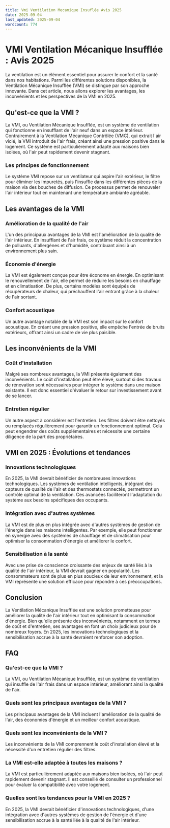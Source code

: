 ```yaml
---
title: Vmi Ventilation Mecanique Insuflée Avis 2025
date: 2025-09-04
last_updated: 2025-09-04
wordcount: 774
---
```


# VMI Ventilation Mécanique Insufflée : Avis 2025

La ventilation est un élément essentiel pour assurer le confort et la santé dans nos habitations. Parmi les différentes solutions disponibles, la Ventilation Mécanique Insufflée (VMI) se distingue par son approche innovante. Dans cet article, nous allons explorer les avantages, les inconvénients et les perspectives de la VMI en 2025.

## Qu'est-ce que la VMI ?

La VMI, ou Ventilation Mécanique Insufflée, est un système de ventilation qui fonctionne en insufflant de l'air neuf dans un espace intérieur. Contrairement à la Ventilation Mécanique Contrôlée (VMC), qui extrait l'air vicié, la VMI introduit de l'air frais, créant ainsi une pression positive dans le logement. Ce système est particulièrement adapté aux maisons bien isolées, où l'air peut rapidement devenir stagnant.

### Les principes de fonctionnement

Le système VMI repose sur un ventilateur qui aspire l'air extérieur, le filtre pour éliminer les impuretés, puis l'insuffle dans les différentes pièces de la maison via des bouches de diffusion. Ce processus permet de renouveler l'air intérieur tout en maintenant une température ambiante agréable.

## Les avantages de la VMI

### Amélioration de la qualité de l'air

L'un des principaux avantages de la VMI est l'amélioration de la qualité de l'air intérieur. En insufflant de l'air frais, ce système réduit la concentration de polluants, d'allergènes et d'humidité, contribuant ainsi à un environnement plus sain.

### Économie d'énergie

La VMI est également conçue pour être économe en énergie. En optimisant le renouvellement de l'air, elle permet de réduire les besoins en chauffage et en climatisation. De plus, certains modèles sont équipés de récupérateurs de chaleur, qui préchauffent l'air entrant grâce à la chaleur de l'air sortant.

### Confort acoustique

Un autre avantage notable de la VMI est son impact sur le confort acoustique. En créant une pression positive, elle empêche l'entrée de bruits extérieurs, offrant ainsi un cadre de vie plus paisible.

## Les inconvénients de la VMI

### Coût d'installation

Malgré ses nombreux avantages, la VMI présente également des inconvénients. Le coût d'installation peut être élevé, surtout si des travaux de rénovation sont nécessaires pour intégrer le système dans une maison existante. Il est donc essentiel d'évaluer le retour sur investissement avant de se lancer.

### Entretien régulier

Un autre aspect à considérer est l'entretien. Les filtres doivent être nettoyés ou remplacés régulièrement pour garantir un fonctionnement optimal. Cela peut engendrer des coûts supplémentaires et nécessite une certaine diligence de la part des propriétaires.

## VMI en 2025 : Évolutions et tendances

### Innovations technologiques

En 2025, la VMI devrait bénéficier de nombreuses innovations technologiques. Les systèmes de ventilation intelligents, intégrant des capteurs de qualité de l'air et des thermostats connectés, permettront un contrôle optimal de la ventilation. Ces avancées faciliteront l'adaptation du système aux besoins spécifiques des occupants.

### Intégration avec d'autres systèmes

La VMI est de plus en plus intégrée avec d'autres systèmes de gestion de l'énergie dans les maisons intelligentes. Par exemple, elle peut fonctionner en synergie avec des systèmes de chauffage et de climatisation pour optimiser la consommation d'énergie et améliorer le confort.

### Sensibilisation à la santé

Avec une prise de conscience croissante des enjeux de santé liés à la qualité de l'air intérieur, la VMI devrait gagner en popularité. Les consommateurs sont de plus en plus soucieux de leur environnement, et la VMI représente une solution efficace pour répondre à ces préoccupations.

## Conclusion

La Ventilation Mécanique Insufflée est une solution prometteuse pour améliorer la qualité de l'air intérieur tout en optimisant la consommation d'énergie. Bien qu'elle présente des inconvénients, notamment en termes de coût et d'entretien, ses avantages en font un choix judicieux pour de nombreux foyers. En 2025, les innovations technologiques et la sensibilisation accrue à la santé devraient renforcer son adoption.

## FAQ

### Qu'est-ce que la VMI ?

La VMI, ou Ventilation Mécanique Insufflée, est un système de ventilation qui insuffle de l'air frais dans un espace intérieur, améliorant ainsi la qualité de l'air.

### Quels sont les principaux avantages de la VMI ?

Les principaux avantages de la VMI incluent l'amélioration de la qualité de l'air, des économies d'énergie et un meilleur confort acoustique.

### Quels sont les inconvénients de la VMI ?

Les inconvénients de la VMI comprennent le coût d'installation élevé et la nécessité d'un entretien régulier des filtres.

### La VMI est-elle adaptée à toutes les maisons ?

La VMI est particulièrement adaptée aux maisons bien isolées, où l'air peut rapidement devenir stagnant. Il est conseillé de consulter un professionnel pour évaluer la compatibilité avec votre logement.

### Quelles sont les tendances pour la VMI en 2025 ?

En 2025, la VMI devrait bénéficier d'innovations technologiques, d'une intégration avec d'autres systèmes de gestion de l'énergie et d'une sensibilisation accrue à la santé liée à la qualité de l'air intérieur.